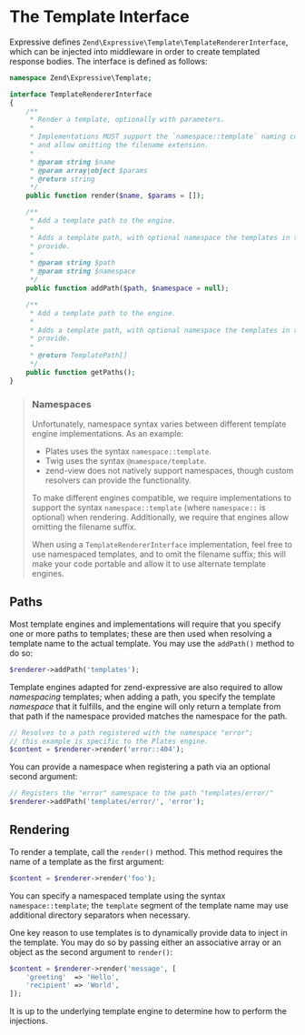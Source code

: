 # The Template Interface

Expressive defines `Zend\Expressive\Template\TemplateRendererInterface`, which can be
injected into middleware in order to create templated response bodies. The
interface is defined as follows:

```php
namespace Zend\Expressive\Template;

interface TemplateRendererInterface
{
    /**
     * Render a template, optionally with parameters.
     *
     * Implementations MUST support the `namespace::template` naming convention,
     * and allow omitting the filename extension.
     *
     * @param string $name
     * @param array|object $params
     * @return string
     */
    public function render($name, $params = []);

    /**
     * Add a template path to the engine.
     *
     * Adds a template path, with optional namespace the templates in that path
     * provide.
     *
     * @param string $path
     * @param string $namespace
     */
    public function addPath($path, $namespace = null);

    /**
     * Add a template path to the engine.
     *
     * Adds a template path, with optional namespace the templates in that path
     * provide.
     *
     * @return TemplatePath[]
     */
    public function getPaths();
}
```

> ### Namespaces
>
> Unfortunately, namespace syntax varies between different template engine
> implementations. As an example:
>
> - Plates uses the syntax `namespace::template`.
> - Twig uses the syntax `@namespace/template`.
> - zend-view does not natively support namespaces, though custom resolvers
>   can provide the functionality.
>
> To make different engines compatible, we require implementations to support
> the syntax `namespace::template` (where `namespace::` is optional) when
> rendering. Additionally, we require that engines allow omitting the filename
> suffix.
>
> When using a `TemplateRendererInterface` implementation, feel free to use namespaced
> templates, and to omit the filename suffix; this will make your code portable
> and allow it to use alternate template engines.


## Paths

Most template engines and implementations will require that you specify one or
more paths to templates; these are then used when resolving a template name to
the actual template. You may use the `addPath()` method to do so:

```php
$renderer->addPath('templates');
```

Template engines adapted for zend-expressive are also required to allow
*namespacing* templates; when adding a path, you specify the template
*namespace* that it fulfills, and the engine will only return a template from
that path if the namespace provided matches the namespace for the path.

```php
// Resolves to a path registered with the namespace "error";
// this example is specific to the Plates engine.
$content = $renderer->render('error::404');
```

You can provide a namespace when registering a path via an optional second
argument:

```php
// Registers the "error" namespace to the path "templates/error/"
$renderer->addPath('templates/error/', 'error');
```

## Rendering

To render a template, call the `render()` method. This method requires the name
of a template as the first argument:

```php
$content = $renderer->render('foo');
```

You can specify a namespaced template using the syntax `namespace::template`;
the `template` segment of the template name may use additional directory
separators when necessary.

One key reason to use templates is to dynamically provide data to inject in the
template. You may do so by passing either an associative array or an object as
the second argument to `render()`:

```php
$content = $renderer->render('message', [
    'greeting'  => 'Hello',
    'recipient' => 'World',
]);
```

It is up to the underlying template engine to determine how to perform the
injections.
